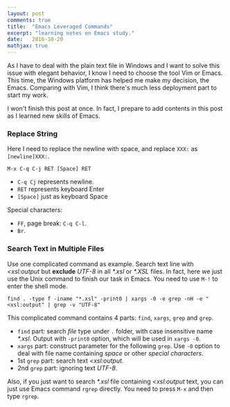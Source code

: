 ```yaml
---
layout: post
comments: true
title:  "Emacs Leveraged Commands"
excerpt: "learning notes on Emacs study."
date:   2016-10-20
mathjax: true
---
```


As I have to deal with the plain text file in Windows and I want to solve this issue with elegant behavior, I know I need to choose the tool Vim or Emacs. This time, the Windows platform has helped me make my decision, the Emacs. Comparing with Vim, I think there's much less deployment part to start my work.

I won't finish this post at once. In fact, I prepare to add contents in this post as I learned new skills of Emacs.

### Replace String

Here I need to replace the newline with space, and replace `XXX:` as `[newline]XXX:`.

```
M-x C-q C-j RET [Space] RET
```

- `C-q Cj` represents newline.
- `RET` represents keyboard Enter
- `[Space]` just as keyboard Space

Special characters:

- `FF`, page break: `C-q C-l`.
- `Br`.

### Search Text in Multiple Files

Use one complicated command as example. Search text line with *<xsl:output* but **exclude** *UTF-8* in all *\*.xsl* or *\*.XSL* files. In fact, here we just use the Unix command to finish our task in Emacs. You need to use `M-!` to enter the shell mode.

```
find . -type f -iname "*.xsl" -print0 | xargs -0 -e grep -nH -e "<xsl:output" | grep -v "UTF-8"
```

This complicated command contains 4 parts: `find`, `xargs`, `grep` and `grep`.

- `find` part: search *file* type under `.` folder, with case insensitive name *\*.xsl*. Output with `-print0` option, which will be used in `xargs -0`.
- `xargs` part: construct parameter for the following `grep`. Use `-0` option to deal with file name containing *space* or other *special characters*.
- 1st `grep` part: search text *<xsl:output*.
- 2nd `grep` part: ignoring text *UTF-8*.

Also, if you just want to search *\*.xsl* file containing *<xsl:output* text, you can just use Emacs command `rgrep` directly. You need to press `M-x` and then type `rgrep`.

